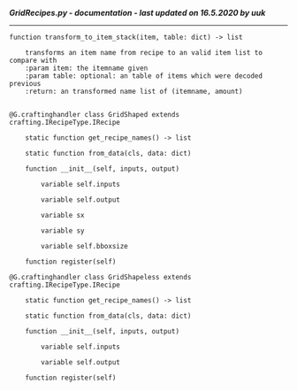 ***GridRecipes.py - documentation - last updated on 16.5.2020 by uuk***
___

    function transform_to_item_stack(item, table: dict) -> list
        
        transforms an item name from recipe to an valid item list to compare with
        :param item: the itemname given
        :param table: optional: an table of items which were decoded previous
        :return: an transformed name list of (itemname, amount)


    @G.craftinghandler class GridShaped extends crafting.IRecipeType.IRecipe

        static function get_recipe_names() -> list

        static function from_data(cls, data: dict)

        function __init__(self, inputs, output)

            variable self.inputs

            variable self.output

            variable sx

            variable sy

            variable self.bboxsize

        function register(self)

    @G.craftinghandler class GridShapeless extends crafting.IRecipeType.IRecipe

        static function get_recipe_names() -> list

        static function from_data(cls, data: dict)

        function __init__(self, inputs, output)

            variable self.inputs

            variable self.output

        function register(self)